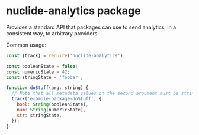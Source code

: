 # nuclide-analytics package

Provides a standard API that packages can use to send analytics, in a consistent way, to arbitrary providers.

Common usage:

```js
const {track} = require('nuclide-analytics');

const booleanState = false;
const numericState = 42;
const stringState = 'foobar';

function doStuff(arg: string) {
  // Note that all metadata values on the second argument must be strings.
  track('example-package-doStuff', {
    bool: String(booleanState),
    num: String(numericState),
    str: stringState,
  });
}
```
